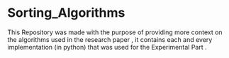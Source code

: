 # Sorting_Algorithms
This Repository was made with the purpose of providing more context on the algorithms used in the research paper , it contains each and every implementation (in python) that was used for the Experimental Part .
